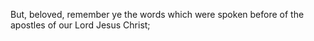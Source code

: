 But, beloved, remember ye the words which were spoken before of the apostles of our Lord Jesus Christ;
